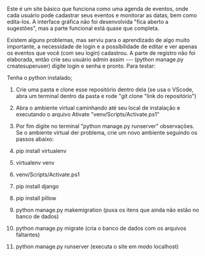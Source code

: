 Este é um site básico que funciona como uma agenda de eventos, onde cada usuário pode cadastrar seus eventos e monitorar as datas, bem como edita-los.
A interface gráfica não foi desenvolvida "fica aberto a sugestões", mas a parte funcional está quase que completa.

Existem alguns problemas, mas serviu para o aprendizado de algo muito importante, a necessidade de login e a possíbilidade de editar e ver apenas os eventos que você (com seu login) cadastrou.
A parte de registro não foi elaborada, então crie seu usuário admin assim --- (python manage.py createsuperuser) digite login e senha e pronto.
Para testar:

Tenha o python instalado;
1) Crie uma pasta e clone esse repositório dentro dela (se usa o VScode, abra um terminal dentro da pasta e rode "git clone "link do repositório")
2) Abra o ambiente virtual caminhando até seu local de instalação e executando o arquivo Ativate "venv/Scripts/Activate.ps1"
3) Por fim digite no terminal "python manage.py runserver"
observações. Se o ambiente virtual der problema, crie um novo ambiente seguindo os passos abaixo:

1) pip install virtualenv
2) virtualenv venv
3) venv/Scripts/Activate.ps1
4) pip install django
5) pip install pillow
6) python manage.py makemigration (puxa os itens que ainda não estão no banco de dados)
7) python manage.py migrate (cria o banco de dados com os arquivos faltantes)
8) python manage.py runserver (executa o site em modo localhost)
